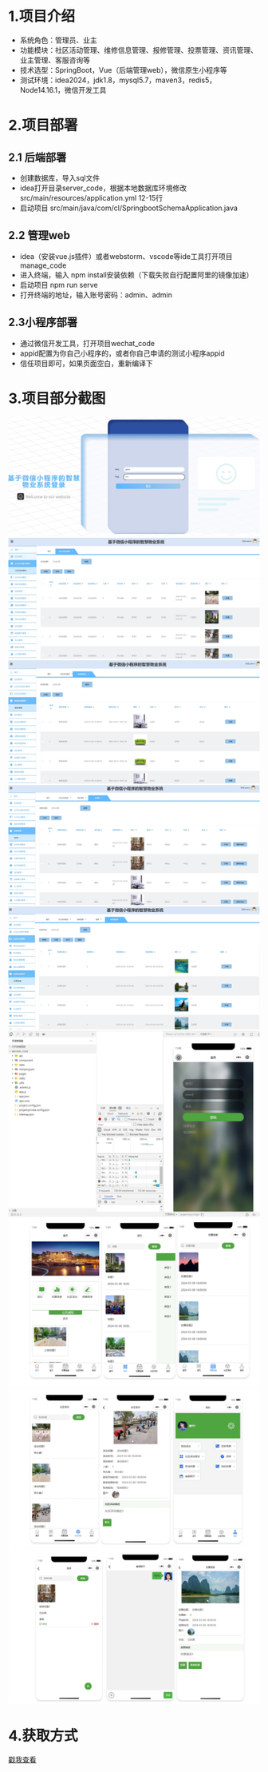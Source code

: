 # 1.项目介绍
- 系统角色：管理员、业主
- 功能模块：社区活动管理、维修信息管理、报修管理、投票管理、资讯管理、业主管理、客服咨询等
- 技术选型：SpringBoot，Vue（后端管理web），微信原生小程序等
- 测试环境：idea2024，jdk1.8，mysql5.7，maven3，redis5，Node14.16.1，微信开发工具
# 2.项目部署
## 2.1 后端部署
- 创建数据库，导入sql文件
- idea打开目录server_code，根据本地数据库环境修改src/main/resources/application.yml 12-15行
- 启动项目 src/main/java/com/cl/SpringbootSchemaApplication.java
## 2.2 管理web
- idea（安装vue.js插件）或者webstorm、vscode等ide工具打开项目manage_code
- 进入终端，输入 npm  install安装依赖（下载失败自行配置阿里的镜像加速）
- 启动项目 npm run serve
- 打开终端的地址，输入账号密码：admin、admin
## 2.3小程序部署
- 通过微信开发工具，打开项目wechat_code
- appid配置为你自己小程序的，或者你自己申请的测试小程序appid
- 信任项目即可，如果页面空白，重新编译下
# 3.项目部分截图
![输入图片说明](1.png)
![输入图片说明](2.png)
![输入图片说明](3.png)
![输入图片说明](4.png)
![输入图片说明](5.png)
![输入图片说明](6.png)
![输入图片说明](7.png)
![输入图片说明](8.png)
![输入图片说明](9.png)

# 4.获取方式
[戳我查看](https://gitee.com/aven999/mall)
